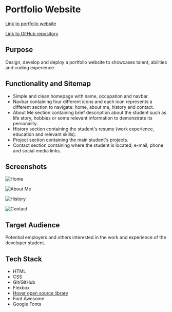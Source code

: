 # Portfolio Website

[Link to portfolio website](http://www.jessicaribeiroalves.com/)

[Link to GitHub repository](https://github.com/jessicaribeiroalves/portfolio-website)

## Purpose

Design, develop and deploy a portfolio website to showcases talent, abilities and coding experience.

## Functionality and Sitemap

- Simple and clean homepage with name, occupation and navbar.
- Navbar containing four different icons and each icon represents a different section to navigate: home, about me, history and contact.
- About Me section containing brief description about the student such as life story, hobbies or some relevant information to demonstrate its personality.
- History section containing the student's resume (work experience, education and relevant skills).
- Project section containing the main student's projects.
- Contact section containing where the student is located; e-mail; phone and social media links.

## Screenshots

![Home](https://github.com/jessicaribeiroalves/portfolio-website/blob/master/docs/images/home_screenshot.png)


![About Me](https://github.com/jessicaribeiroalves/portfolio-website/blob/master/docs/images/aboutme_screenshot.png)


![History](https://github.com/jessicaribeiroalves/portfolio-website/blob/master/docs/images/history_screenshot.png)


![Contact](https://github.com/jessicaribeiroalves/portfolio-website/blob/master/docs/images/contact_screenshot.png)

## Target Audience

Potential employers and others interested in the work and experience of the developer student.

## Tech Stack

- HTML
- CSS
- Git/GitHub
- Flexbox
- [Hover open source library](http://ianlunn.github.io/Hover/#effects)
- Font Awesome
- Google Fonts
